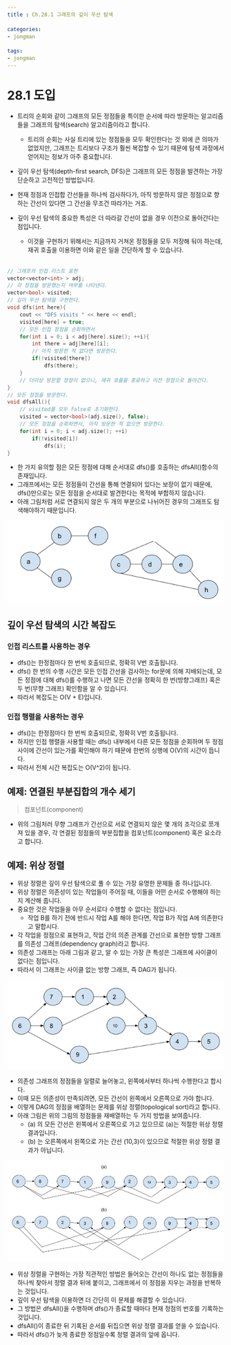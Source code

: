 ```yaml
---
title : Ch.28.1 그래프의 깊이 우선 탐색

categories:
- jongman

tags:
- jongman
---
```


# 28.1 도입

- 트리의 순회와 같이 그래프의 모든 정점들을 특이한 순서에 따라 방문하는 알고리즘들을 그래프의
  탐색(search) 알고리즘이라고 합니다.
  - 트리의 순회는 사실 트리에 있는 정점들을 모두 확인한다는 것 외에 큰 의마가 없었지만, 그래프는
    트리보다 구조가 훨씬 복잡할 수 있기 때문에 탐색 과정에서 얻어지는 정보가 아주 중요합니다.

- 깊이 우선 탐색(depth-first search, DFS)은 그래프의 모든 정점을 발견하는 가장 단순하고 고전적인
  방법입니다.
- 현재 정점과 인접합 간선들을 하나씩 검사하다가, 아직 방문하지 않은 정점으로 향하는 간선이 있다면 그
  간선을 무조건 따라가는 거죠.

- 깊이 우선 탐색의 중요한 특성은 더 따라갈 간선이 없을 경우 이전으로 돌아간다는 점입니다.
  - 이것을 구현하기 위해서는 지금까지 거쳐온 정점들을 모두 저장해 둬야 하는데, 재귀 호출을 이용하면
    이와 같은 일을 간단하게 할 수 있습니다.


```cpp

// 그래프의 인접 리스트 표현
vector<vector<int> > adj;
// 각 정점을 방문했는지 여부를 나타낸다.
vector<bool> visited;
// 깊이 우선 탐색을 구현한다.
void dfs(int here){
    cout << "DFS visits " << here << endl;
    visited[here] = true;
    // 모든 인접 정점을 순회하면서
    for(int i = 0; i < adj[here].size(); ++i){
        int there = adj[here][i];
        // 아직 방문한 적 없다면 방문한다.
        if(!visited[there])
            dfs(there);
    }
    // 더이상 방문할 정점이 없으니, 재귀 호출을 종료하고 이전 정점으로 돌아간다.
}
// 모든 정점을 방문한다.
void dfsAll(){
    // visited를 모두 false로 초기화한다.
    visited = vector<bool>(adj.size(), false);
    // 모든 정점을 순회하면서, 아직 방문한 적 없으면 방문한다.
    for(int i = 0; i < adj.size(); ++i)
        if(!visited[i])
            dfs(i);
}
```
- 한 가지 유의할 점은 모든 정점에 대해 순서대로 dfs()를 호출하는 dfsAll()함수의 존재입니다.
- 그래프에서는 모든 정점들이 간선을 통해 연결되어 있다는 보장이 없기 때문에, dfs()만으로는 모든
  정점을 순서대로 발견한다는 목적에 부합하지 않습니다.
- 아래 그림처럼 서로 연결되지 않은 두 개의 부분으로 나뉘어진 경우의 그래프도 탐색해야하기
  때문입니다.

![img1](/img/2020-01-01-Jongman-ch28-1-1.png)

## 깊이 우선 탐색의 시간 복잡도

### 인접 리스트를 사용하는 경우

- dfs()는 한정점마다 한 번씩 호출되므로, 정확히 V번 호출됩니다.
- dfs() 한 번의 수행 시간은 모든 인접 간선을 검사하는 for문에 의해 지배되는데, 모든 정점에 대해
  dfs()를 수행하고 나면 모든 간선을 정확히 한 번(방향그래프) 혹은 두 번(무향 그래프) 확인함을 알 수
  있습니다.
- 따라서 복잡도는 O(V + E)입니다.

### 인접 행렬을 사용하는 경우

- dfs()는 한정점마다 한 번씩 호출되므로, 정확히 V번 호출됩니다.
- 하지만 인접 행렬을 사용할 때는 dfs() 내부에서 다른 모든 정점을 순회하며 두 정점 사이에 간선이
  있는가를 확인해야 하기 때문에 한번의 싱행에 O(V)의 시간이 듭니다.
- 따라서 전체 시간 복잡도는 O(V^2)이 됩니다.

## 예제: 연결된 부분집합의 개수 세기

> 컴포넌트(component)
- 위의 그림처러 무향 그래프가 간선으로 서로 연결되지 않은 몇 개의 조각으로 쪼개져 있을 경우, 각
  연결된 정점들의 부분집합을 컴포넌트(component) 혹은 요소라고 합니다.

## 예제: 위상 정렬

- 위상 정렬은 깊이 우선 탐색으로 풀 수 있는 가장 유명한 문제들 중 하나입니다.
- 위상 정렬은 의존성이 있는 작업들이 주어질 때, 이들을 어떤 순서로 수행해야 하는지 계산해 줍니다.
- 중요한 것은 작업들을 아무 순서로다 수행할 수 없다는 점입니다.
  - 작업 B를 하기 전에 반드시 작업 A를 해야 한다면, 작업 B가 작업 A에 의존한다고 말합시다.
- 각 작업을 정점으로 표현하고, 작업 간의 의존 관계를 간선으로 표현한 방향 그래프를 의존성
  그래프(dependency graph)라고 합니다.
- 의존성 그래프는 아래 그림과 같고, 알 수 있는 가장 큰 특성은 그래프에 사이클이 없다는 점입니다.
- 따라서 이 그래프는 사이클 없는 방향 그래프, 즉 DAG가 됩니다.

![img2](/img/2020-01-01-Jongman-ch28-1-2.png)

- 의존성 그래프의 정점들을 일렬로 늘어놓고, 왼쪽에서부터 하나씩 수행한다고 합시다.
- 이때 모든 의존성이 만족되려면, 모든 간선이 왼쪽에서 오른쪽으로 가야 합니다.
- 이렇게 DAG의 정점을 배열하는 문제를 위상 정렬(topological sort)라고 합니다.
- 아래 그림은 위의 그림의 정점들을 재배열하는 두 가지 방법을 보여줍니다.
  - (a) 의 모든 간선은 왼쪽에서 오른쪽으로 가고 있으므로 (a)는 적절한 위상 정렬 결과입니다.
  - (b) 는 오른쪽에서 왼쪽으로 가는 간선 (10,3)이 있으므로 적절한 위상 정렬 결과가 아닙니다.

![img3](/img/2020-01-01-Jongman-ch28-1-3.png)

- 위상 정렬을 구현하는 가장 직관적인 방법은 들어오는 간선이 하나도 없는 정점들을 하나씩 찾아서 정렬
  결과 뒤에 붙이고, 그래프에서 이 정점을 지우는 과정을 반복하는 것입니다.
- 깊이 우선 탐색을 이용하면 더 간단히 이 문제를 해결할 수 있습니다.
- 그 방법은 dfsAll()을 수행하며 dfs()가 종료할 때마다 현재 정점의 번호를 기록하는 것입니다.
- dfsAll()이 종료한 뒤 기록된 순서를 뒤집으면 위상 정렬 결과를 얻을 수 있습니다.
- 따라서 dfs()가 늦게 종료한 정점일수록 정렬 결과의 앞에 옵니다.
